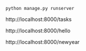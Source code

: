 ``python manage.py runserver``

http://localhost:8000/tasks

http://localhost:8000/hello

http://localhost:8000/newyear

